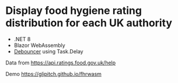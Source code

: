 # Display food hygiene rating distribution for each UK authority

- .NET 8 
- Blazor WebAssembly
- [Debouncer](https://github.com/glipitch/fhrwasm/blob/main/FhrWasm/Debouncer.cs) using Task.Delay

Data from https://api.ratings.food.gov.uk/help

Demo https://glipitch.github.io/fhrwasm
